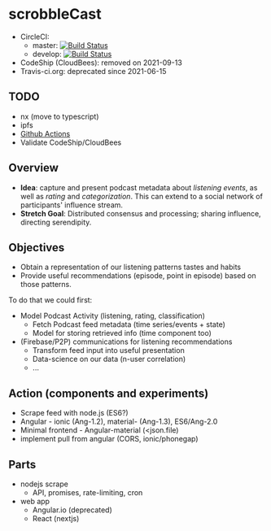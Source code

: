 # scrobbleCast

- CircleCI:
  - master: [![Build Status](https://circleci.com/gh/daneroo/scrobbleCast.svg?&style=shield)](https://circleci.com/gh/daneroo/scrobbleCast)
  - develop: [![Build Status](https://circleci.com/gh/daneroo/scrobbleCast/tree/develop.svg?style=shield)](https://circleci.com/gh/daneroo/scrobbleCast)
- CodeShip (CloudBees): removed on 2021-09-13
- Travis-ci.org: deprecated since 2021-06-15

## TODO

- nx (move to typescript)
- ipfs
- [Github Actions](https://blog.devgenius.io/how-to-build-and-run-a-nodejs-app-with-docker-github-actions-59eb264dfef5)
- Validate CodeShip/CloudBees

## Overview

- __Idea__: capture and present podcast metadata about *listening events*, as well as *rating* and *categorization*. This can extend to a social network of participants' influence stream.
- __Stretch Goal__: Distributed consensus and processing; sharing influence, directing serendipity.

## Objectives

- Obtain a representation of our listening patterns tastes and habits
- Provide useful recommendations (episode, point in episode) based on those patterns.

To do that we could first:

- Model Podcast Activity (listening, rating, classification)
  - Fetch Podcast feed metadata (time series/events + state)
  - Model for storing retrieved info (time component too)
- (Firebase/P2P) communications for listening recommendations
  - Transform feed input into useful presentation
  - Data-science on our data (n-user correlation)
  - ...

## Action (components and experiments)

- Scrape feed with node.js (ES6?)
- Angular - ionic (Ang-1.2), material- (Ang-1.3), ES6/Ang-2.0
- Minimal frontend - Angular-material (<json.file)
- implement pull from angular (CORS, ionic/phonegap)

## Parts

- nodejs scrape
  - API, promises, rate-limiting, cron
- web app
  - Angular.io (deprecated)
  - React (nextjs)
  